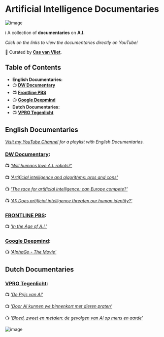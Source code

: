 # Artificial Intelligence Documentaries

![image](https://github.com/cas-van-vliet/cas-van-vliet/assets/146363448/12512d42-e0e2-452a-9d4b-ce683b1cc906)

ℹ️ A collection of **documentaries** on **A.I.** 

_Click on the links to view the documentaries directly on YouTube!_

👀 Curated by [**Cas van Vliet**](https://casvanvliet.substack.com).

## Table of Contents

- **English Documentaries:** 
- 📺 **[DW Documentary](#dw-documentary)**
- 📺 **[Frontline PBS](#frontline-pbs)**
- 📺 **[Google Deepmind](#google-deepmind)**
- **Dutch Documentaries:**
- 📺 **[VPRO Tegenlicht](#vpro-tegenlicht)**

## English Documentaries

_[Visit my YouTube Channel](https://www.youtube.com/watch?v=5dZ_lvDgevk&list=PL6_lAa0Kukq6C3thO3UtC2NqHnIe6AClx&pp=gAQBiAQB) for a playlist with English Documentaries._

### [DW Documentary](https://www.youtube.com/@DWDocumentary):

📺 _['Will humans love A.I. robots?'](https://www.youtube.com/watch?v=gIqCCx3hRL8&pp=ygUad2lsbCBodW1hbnMgbG92ZSBhaSByb2JvdHM%3D)_
 
📺 _['Artificial intelligence and algorithms: pros and cons'](https://www.youtube.com/watch?v=s0dMTAQM4cw)_

📺 _['The race for artificial intelligence: can Europe compete?'](https://www.youtube.com/watch?v=gIqCCx3hRL8&pp=ygUOYWkgZG9jdW1lbnRhcnk%3D)_

📺 _['AI: Does artificial intelligence threaten our human identity?'](https://www.youtube.com/watch?v=VCCgdRF0AIA)_

### [FRONTLINE PBS](https://www.youtube.com/@frontline):

📺 _['In the Age of A.I.'](https://www.youtube.com/watch?v=5dZ_lvDgevk&pp=ygUOYWkgZG9jdW1lbnRhcnk%3D)_

### [Google Deepmind](https://www.youtube.com/@Google_DeepMind):

📺 _['AlphaGo - The Movie'](https://www.youtube.com/watch?v=WXuK6gekU1Y)_

## Dutch Documentaries 

### [VPRO Tegenlicht](https://www.youtube.com/@tegenlicht):

📺 _['De Prijs van AI'](https://www.youtube.com/watch?v=IRZQjfrIRV8&list=PL7ItOalv4zHayf8O5YPJ3I-Ct-u4HL0zY0)_

📺 _['Door AI kunnen we binnenkort met dieren praten'](https://www.youtube.com/watch?v=LKsp9qXYVqs)_

📺 _['Bloed, zweet en metalen: de gevolgen van AI op mens en aarde'](https://www.youtube.com/watch?v=Qx6JYBTEfXo&pp=ygUPdnBybyBjb3N0IG9mIGFp)_

![image](https://github.com/cas-van-vliet/chatgpt-prompts/assets/146363448/19f7dc8e-23c1-4160-b6d8-304ab0aaaa5f)
